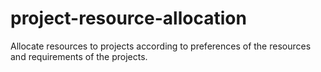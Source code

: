 # project-resource-allocation
Allocate resources to projects according to preferences of the resources and requirements of the projects.
